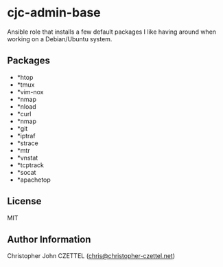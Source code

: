 cjc-admin-base
==============

Ansible role that installs a few default packages I like having around when working on a Debian/Ubuntu system.

Packages
--------

 * *htop
 * *tmux
 * *vim-nox
 * *nmap
 * *nload
 * *curl
 * *nmap
 * *git
 * *iptraf
 * *strace
 * *mtr
 * *vnstat
 * *tcptrack
 * *socat
 * *apachetop 

License
-------

MIT

Author Information
------------------

Christopher John CZETTEL (<chris@christopher-czettel.net>)


